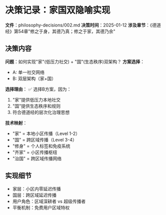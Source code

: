 # 决策记录：家国双隐喻实现
**文件**：philosophy-decisions/002.md
**决策时间**：2025-01-12
**涉及章节**：《德道经》第54章"修之于身，其德乃真；修之于家，其德乃余"

## 决策内容
**问题**：如何实现"家"(低压力社交) + "国"(生态秩序)双架构？
**方案选择**：
- A: 单一社交网络
- B: 双层架构（家+国）

**选择理由**：
✅ 选择B方案，因为：
1. "家"提供低压力本地社交
2. "国"提供生态秩序和规则
3. 符合德道经的层次化治理思想

**技术映射**：
- "家" = 本地小区传播（Level 1-2）
- "国" = 跨区域传播（Level 3-4）
- "修身" = 个人标签和免疫系统
- "齐家" = 小区传播枢纽
- "治国" = 跨区域传播网络

## 实现细节
- 家层：小区内零延迟传播
- 国层：跨区域延迟传播
- 用户角色：区域深耕者 vs 超级传播者
- 平衡机制：免费用户区域特权

